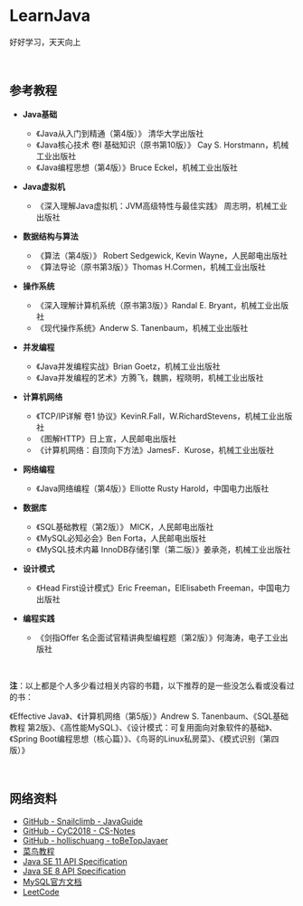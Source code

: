 ﻿# LearnJava

好好学习，天天向上

<br>


## 参考教程  

* **Java基础**  
    * 《Java从入门到精通（第4版）》 清华大学出版社  
    * 《Java核心技术 卷I 基础知识（原书第10版）》 Cay S. Horstmann，机械工业出版社  
    * 《Java编程思想（第4版）》Bruce Eckel，机械工业出版社  
    
* **Java虚拟机**  
    * 《深入理解Java虚拟机：JVM高级特性与最佳实践》 周志明，机械工业出版社  
    
* **数据结构与算法**    
    * 《算法（第4版）》 Robert Sedgewick, Kevin Wayne，人民邮电出版社  
    * 《算法导论（原书第3版）》Thomas H.Cormen，机械工业出版社  

* **操作系统**
    * 《深入理解计算机系统（原书第3版）》Randal E. Bryant，机械工业出版社
    * 《现代操作系统》Anderw S. Tanenbaum，机械工业出版社

* **并发编程**  
    * 《Java并发编程实战》Brian Goetz，机械工业出版社  
    * 《Java并发编程的艺术》方腾飞，魏鹏，程晓明，机械工业出版社  
    
* **计算机网络**  
    * 《TCP/IP详解 卷1 协议》KevinR.Fall，W.RichardStevens，机械工业出版社  
    * 《图解HTTP》日上宣，人民邮电出版社  
    * 《计算机网络：自顶向下方法》JamesF．Kurose，机械工业出版社  
    
* **网络编程**  
    * 《Java网络编程（第4版）》Elliotte Rusty Harold，中国电力出版社  
    
* **数据库**  
    * 《SQL基础教程（第2版）》 MICK，人民邮电出版社  
    * 《MySQL必知必会》Ben Forta，人民邮电出版社  
    * 《MySQL技术内幕 InnoDB存储引擎（第二版）》姜承尧，机械工业出版社  
    
* **设计模式**  
    * 《Head First设计模式》Eric Freeman，ElElisabeth Freeman，中国电力出版社  
    
* **编程实践**
    * 《剑指Offer 名企面试官精讲典型编程题（第2版）》何海涛，电子工业出版社

<br>

**注**：以上都是个人多少看过相关内容的书籍，以下推荐的是一些没怎么看或没看过的书：

《Effective Java》、《计算机网络（第5版）》Andrew S. Tanenbaum、《SQL基础教程 第2版》、《高性能MySQL》、《设计模式：可复用面向对象软件的基础》、《Spring Boot编程思想（核心篇）》、《鸟哥的Linux私房菜》、《模式识别（第四版）》

<br>


## 网络资料

* [GitHub - Snailclimb - JavaGuide](https://github.com/Snailclimb/JavaGuide)
* [GitHub - CyC2018 - CS-Notes](https://github.com/CyC2018/CS-Notes)
* [GitHub - hollischuang - toBeTopJavaer](https://github.com/hollischuang/toBeTopJavaer)
* [菜鸟教程](https://www.runoob.com/)
* [Java SE 11 API Specification](https://docs.oracle.com/en/java/javase/11/docs/api/index.html)
* [Java SE 8 API Specification](https://docs.oracle.com/javase/8/docs/api/index.html)
* [MySQL官方文档](https://dev.mysql.com/doc/)
* [LeetCode](https://leetcode.com/)


